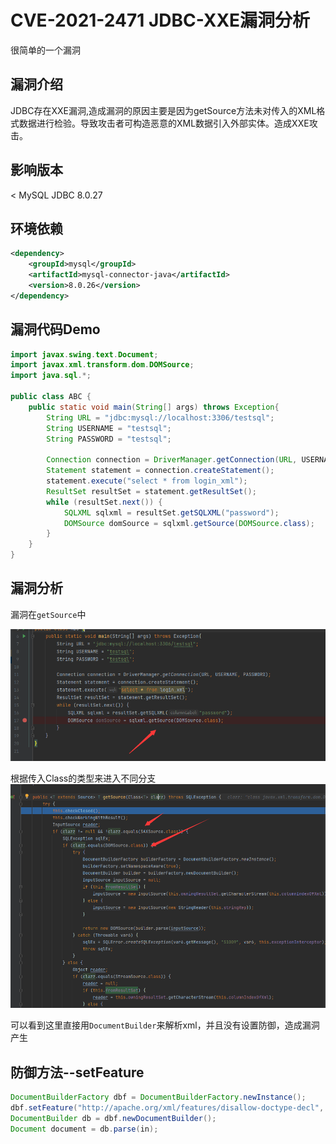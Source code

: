 # CVE-2021-2471 JDBC-XXE漏洞分析

很简单的一个漏洞

## 漏洞介绍

JDBC存在XXE漏洞,造成漏洞的原因主要是因为getSource方法未对传入的XML格式数据进行检验。导致攻击者可构造恶意的XML数据引入外部实体。造成XXE攻击。

## 影响版本

< MySQL JDBC 8.0.27

## 环境依赖

```xml
<dependency>
    <groupId>mysql</groupId>
    <artifactId>mysql-connector-java</artifactId>
    <version>8.0.26</version>
</dependency>
```

## 漏洞代码Demo

```java
import javax.swing.text.Document;
import javax.xml.transform.dom.DOMSource;
import java.sql.*;

public class ABC {
    public static void main(String[] args) throws Exception{
        String URL = "jdbc:mysql://localhost:3306/testsql";
        String USERNAME = "testsql";
        String PASSWORD = "testsql";

        Connection connection = DriverManager.getConnection(URL, USERNAME, PASSWORD);
        Statement statement = connection.createStatement();
        statement.execute("select * from login_xml");
        ResultSet resultSet = statement.getResultSet();
        while (resultSet.next()) {
            SQLXML sqlxml = resultSet.getSQLXML("password");
            DOMSource domSource = sqlxml.getSource(DOMSource.class);
        }
    }
}
```

## 漏洞分析

漏洞在`getSource`中

![](img/1.png)

根据传入Class的类型来进入不同分支![](img/2.png)

可以看到这里直接用`DocumentBuilder`来解析xml，并且没有设置防御，造成漏洞产生

## 防御方法--setFeature



```Java
DocumentBuilderFactory dbf = DocumentBuilderFactory.newInstance();
dbf.setFeature("http://apache.org/xml/features/disallow-doctype-decl", true);
DocumentBuilder db = dbf.newDocumentBuilder(); 
Document document = db.parse(in);
```

